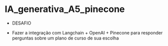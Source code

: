 # IA_generativa_A5_pinecone

- DESAFIO

- Fazer a integração com Langchain + OpenAI + Pinecone para
responder perguntas sobre um plano de curso de sua escolha
